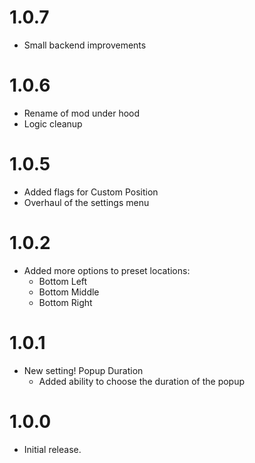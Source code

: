 # 1.0.7
- Small backend improvements

# 1.0.6
- Rename of mod under hood
- Logic cleanup

# 1.0.5
- Added flags for Custom Position
- Overhaul of the settings menu

# 1.0.2
- Added more options to preset locations:
	- Bottom Left
	- Bottom Middle
	- Bottom Right

# 1.0.1
- New setting! Popup Duration
	- Added ability to choose the duration of the popup

# 1.0.0
- Initial release.
